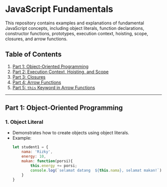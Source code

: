 # JavaScript Fundamentals

This repository contains examples and explanations of fundamental JavaScript concepts, including object literals, function declarations, constructor functions, prototypes, execution context, hoisting, scope, closures, and arrow functions.

## Table of Contents

1. [Part 1: Object-Oriented Programming](#part-1-object-oriented-programming)
2. [Part 2: Execution Context, Hoisting, and Scope](#part-2-execution-context-hoisting-and-scope)
3. [Part 3: Closures](#part-3-closures)
4. [Part 4: Arrow Functions](#part-4-arrow-functions)
5. [Part 5: `this` Keyword in Arrow Functions](#part-5-this-keyword-in-arrow-functions)

---

## Part 1: Object-Oriented Programming

### 1. Object Literal
- Demonstrates how to create objects using object literals.
- Example:
  ```javascript
  let student1 = {
      nama: 'Rizky',
      energy: 10,
      makan: function(porsi){ 
          this.energy += porsi;
          console.log(`selamat datang  ${this.nama}, selamat makan!`);
      }
  }
